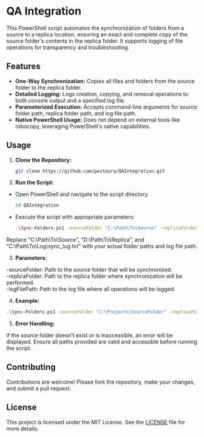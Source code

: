 # QA Integration 

This PowerShell script automates the synchronization of folders from a source to a replica location, ensuring an exact and complete copy of the source folder's contents in the replica folder. It supports logging of file operations for transparency and troubleshooting.

## Features

- **One-Way Synchronization:** Copies all files and folders from the source folder to the replica folder.
- **Detailed Logging:** Logs creation, copying, and removal operations to both console output and a specified log file.
- **Parameterized Execution:** Accepts command-line arguments for source folder path, replica folder path, and log file path.
- **Native PowerShell Usage:** Does not depend on external tools like robocopy, leveraging PowerShell's native capabilities.

## Usage

1. **Clone the Repository:**

   ```bash
   git clone https://github.com/pestoura/QAIntegration.git

2. **Run the Script:**

- Open PowerShell and navigate to the script directory.
   ```bash
   cd QAIntegration

- Execute the script with appropriate parameters:
   ```bash
   .\Sync-Folders.ps1 -sourceFolder "C:\Path\To\Source" -replicaFolder "D:\Path\To\Replica" -logFilePath "C:\Path\To\Log\sync_log.txt"
Replace "C:\Path\To\Source", "D:\Path\To\Replica", and "C:\Path\To\Log\sync_log.txt" with your actual folder paths and log file path.
   
3. **Parameters:**

-sourceFolder: Path to the source folder that will be synchronized.  
-replicaFolder: Path to the replica folder where synchronization will be performed.  
-logFilePath: Path to the log file where all operations will be logged.

4. **Example:**

```bash
.\Sync-Folders.ps1 -sourceFolder "C:\Projects\SourceFolder" -replicaFolder "D:\Backup\ReplicaFolder" -logFilePath "C:\Logs\sync_log.txt"
```
5. **Error Handling:**

If the source folder doesn't exist or is inaccessible, an error will be displayed.
Ensure all paths provided are valid and accessible before running the script.

## Contributing

Contributions are welcome! Please fork the repository, make your changes, and submit a pull request.

## License

This project is licensed under the MIT License. See the [LICENSE](./LICENSE) file for more details.
